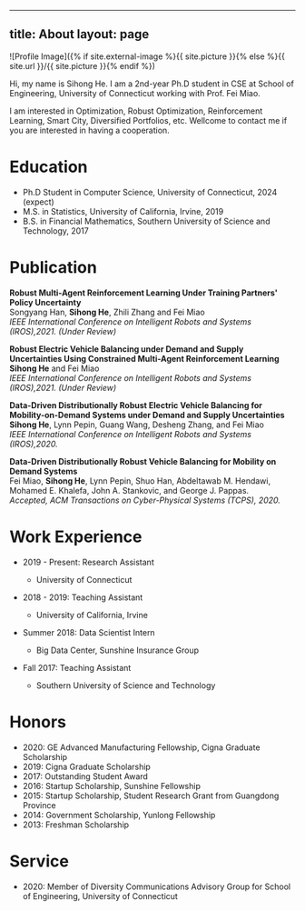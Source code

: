 <!--
 * @Author: your name
 * @Date: 2021-04-23 11:43:29
 * @LastEditTime: 2021-04-23 12:19:07
 * @LastEditors: Please set LastEditors
 * @Description: In User Settings Edit
 * @FilePath: /sihongho.github.io/about.md
-->
---
title: About
layout: page
---
![Profile Image]({% if site.external-image %}{{ site.picture }}{% else %}{{ site.url }}/{{ site.picture }}{% endif %})

<p>Hi, my name is Sihong He. I am a 2nd-year Ph.D student in CSE at School of Engineering, University of Connecticut working with Prof. Fei Miao.</p>

<p>I am interested in Optimization, Robust Optimization, Reinforcement Learning, Smart City, Diversified Portfolios, etc. Wellcome to contact me if you are interested in having a cooperation.</p>

Education
======
* Ph.D Student in Computer Science, University of Connecticut, 2024 (expect)
* M.S. in Statistics, University of California, Irvine, 2019
* B.S. in Financial Mathematics, Southern University of Science and Technology, 2017

Publication
======
**Robust Multi-Agent Reinforcement Learning Under Training Partners' Policy Uncertainty**  
Songyang Han, **Sihong He**, Zhili Zhang and Fei Miao  
*IEEE International Conference on Intelligent Robots and Systems (IROS),2021. (Under Review)*

**Robust Electric Vehicle Balancing under Demand and Supply Uncertainties Using Constrained Multi-Agent Reinforcement Learning**  
**Sihong He** and Fei Miao  
*IEEE International Conference on Intelligent Robots and Systems (IROS),2021. (Under Review)*

**Data-Driven Distributionally Robust Electric Vehicle Balancing for Mobility-on-Demand Systems under Demand and Supply Uncertainties**  
**Sihong He**, Lynn Pepin, Guang Wang, Desheng Zhang, and Fei Miao  
*IEEE International Conference on Intelligent Robots and Systems (IROS),2020.*


**Data-Driven Distributionally Robust Vehicle Balancing for Mobility on Demand Systems**  
Fei Miao, **Sihong He**, Lynn Pepin, Shuo Han, Abdeltawab M. Hendawi, Mohamed E. Khalefa, John A. Stankovic, and George J. Pappas.  
*Accepted, ACM Transactions on Cyber-Physical Systems (TCPS), 2020.*

Work Experience
======
* 2019 - Present: Research Assistant
  * University of Connecticut

* 2018 - 2019: Teaching Assistant
  * University of California, Irvine

* Summer 2018: Data Scientist Intern
  * Big Data Center, Sunshine Insurance Group
  
* Fall 2017: Teaching Assistant
  * Southern University of Science and Technology

Honors
======
* 2020: GE Advanced Manufacturing Fellowship, Cigna Graduate Scholarship
* 2019: Cigna Graduate Scholarship
* 2017: Outstanding Student Award 
* 2016: Startup Scholarship, Sunshine Fellowship
* 2015: Startup Scholarship, Student Research Grant from Guangdong Province
* 2014: Government Scholarship, Yunlong Fellowship
* 2013: Freshman Scholarship

Service
======
* 2020: Member of Diversity Communications Advisory Group for School of Engineering, University of Connecticut
